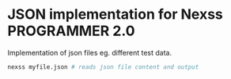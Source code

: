 # JSON implementation for Nexss PROGRAMMER 2.0

Implementation of json files eg. different test data.

```sh
nexss myfile.json # reads json file content and output
```
